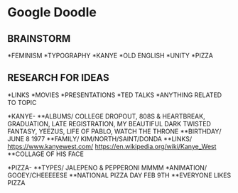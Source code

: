 # Google Doodle

## BRAINSTORM

*FEMINISM
*TYPOGRAPHY
*KANYE
*OLD ENGLISH
*UNITY
*PIZZA

## RESEARCH FOR IDEAS

*LINKS
*MOVIES
*PRESENTATIONS
*TED TALKS
*ANYTHING RELATED TO TOPIC


*KANYE-
**ALBUMS/ COLLEGE DROPOUT, 808S & HEARTBREAK, GRADUATION, LATE REGISTRATION, MY BEAUTIFUL DARK TWISTED FANTASY, YEEZUS, LIFE OF PABLO, WATCH THE THRONE
**BIRTHDAY/ JUNE 8 1977
**FAMILY/ KIM/NORTH/SAINT/DONDA
**LINKS/ https://www.kanyewest.com/  https://en.wikipedia.org/wiki/Kanye_West  
**COLLAGE OF HIS FACE

*PIZZA-
**TYPES/ JALEPENO & PEPPERONI MMMM
*ANIMATION/ GOOEY/CHEEEEESE
**NATIONAL PIZZA DAY FEB 9TH
**EVERYONE LIKES PIZZA


